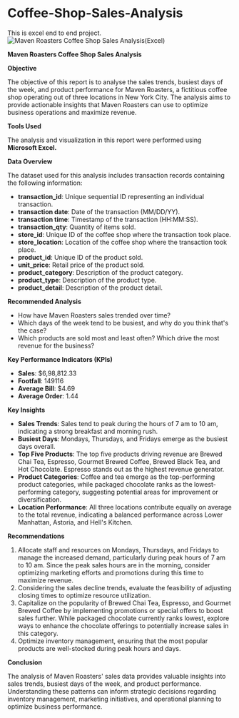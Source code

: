 # Coffee-Shop-Sales-Analysis
This is excel end to end project.
![Maven Roasters Coffee Shop Sales Analysis(Excel)](https://github.com/RenukaPanghate/Coffee-Shop-Sales-Analysis/assets/163911378/940680f3-bb51-4390-ac04-a9f87de3070e)


**Maven Roasters Coffee Shop Sales Analysis**

**Objective**

The objective of this report is to analyse the sales trends, busiest days of the week, and product performance for Maven Roasters, a fictitious coffee shop operating out of three locations in New York City. The analysis aims to provide actionable insights that Maven Roasters can use to optimize business operations and maximize revenue.

**Tools Used**

The analysis and visualization in this report were performed using **Microsoft Excel.**

**Data Overview**

The dataset used for this analysis includes transaction records containing the following information:

- **transaction\_id**: Unique sequential ID representing an individual transaction.
- **transaction date**: Date of the transaction (MM/DD/YY).
- **transaction time**: Timestamp of the transaction (HH:MM:SS).
- **transaction\_qty**: Quantity of items sold.
- **store\_id**: Unique ID of the coffee shop where the transaction took place.
- **store\_location**: Location of the coffee shop where the transaction took place.
- **product\_id**: Unique ID of the product sold.
- **unit\_price**: Retail price of the product sold.
- **product\_category**: Description of the product category.
- **product\_type**: Description of the product type.
- **product\_detail**: Description of the product detail.

**Recommended Analysis**

- How have Maven Roasters sales trended over time?
- Which days of the week tend to be busiest, and why do you think that's the case?
- Which products are sold most and least often? Which drive the most revenue for the business?


**Key Performance Indicators (KPIs)**

- **Sales**: $6,98,812.33
- **Footfall**: 149116
- **Average Bill**: $4.69
- **Average Order**: 1.44

**Key Insights**

- **Sales Trends**: Sales tend to peak during the hours of 7 am to 10 am, indicating a strong breakfast and morning rush.
- **Busiest Days**: Mondays, Thursdays, and Fridays emerge as the busiest days overall.
- **Top Five Products**: The top five products driving revenue are Brewed Chai Tea, Espresso, Gourmet Brewed Coffee, Brewed Black Tea, and Hot Chocolate. Espresso stands out as the highest revenue generator.
- **Product Categories**: Coffee and tea emerge as the top-performing product categories, while packaged chocolate ranks as the lowest-performing category, suggesting potential areas for improvement or diversification.
- **Location Performance**: All three locations contribute equally on average to the total revenue, indicating a balanced performance across Lower Manhattan, Astoria, and Hell's Kitchen.

**Recommendations**

1. Allocate staff and resources on Mondays, Thursdays, and Fridays to manage the increased demand, particularly during peak hours of 7 am to 10 am. Since the peak sales hours are in the morning, consider optimizing marketing efforts and promotions during this time to maximize revenue.
1. Considering the sales decline trends, evaluate the feasibility of adjusting closing times to optimize resource utilization.
1. Capitalize on the popularity of Brewed Chai Tea, Espresso, and Gourmet Brewed Coffee by implementing promotions or special offers to boost sales further. While packaged chocolate currently ranks lowest, explore ways to enhance the chocolate offerings to potentially increase sales in this category.
1. Optimize inventory management, ensuring that the most popular products are well-stocked during peak hours and days.

**Conclusion**

The analysis of Maven Roasters' sales data provides valuable insights into sales trends, busiest days of the week, and product performance. Understanding these patterns can inform strategic decisions regarding inventory management, marketing initiatives, and operational planning to optimize business performance.


